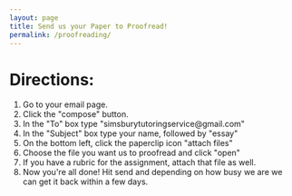 ```yaml
---
layout: page
title: Send us your Paper to Proofread!
permalink: /proofreading/
---
```

<html>
<body>
  <h1> Directions: </h1>
  <ol class= "direction-list" type= "1">
    <li>Go to your email page.</li>
    <li>Click the "compose" button.</li>
    <li>In the "To" box type "simsburytutoringservice@gmail.com"</li> 
    <li>In the "Subject" box type your name, followed by "essay"</li>
    <li>On the bottom left, click the paperclip icon "attach files"</li>
    <li>Choose the file you want us to proofread and click "open"</li>
    <li>If you have a rubric for the assignment, attach that file as well.</li>
    <li>Now you're all done! Hit send and depending on how busy we are we can get it back within a few days.</li>
  </ol>
</body>
</html>
